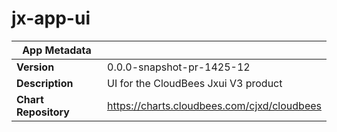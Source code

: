 # jx-app-ui

|App Metadata||
|---|---|
| **Version** | 0.0.0-snapshot-pr-1425-12 |
| **Description** | UI for the CloudBees Jxui V3 product |
| **Chart Repository** | https://charts.cloudbees.com/cjxd/cloudbees |
